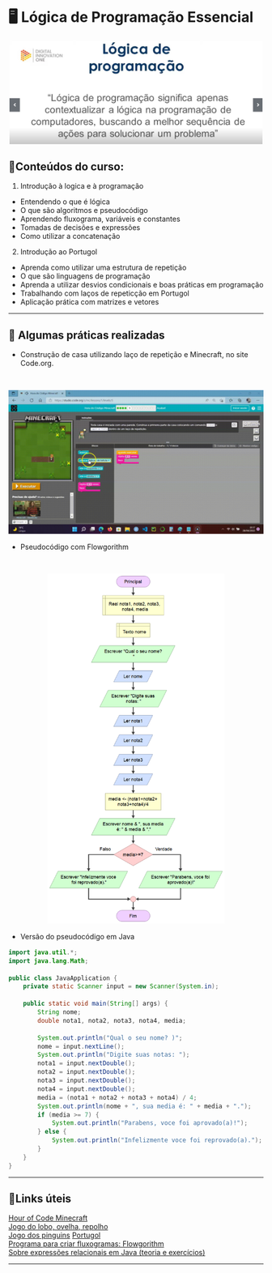 # 🖥️ Lógica de Programação Essencial  

<p align="center">
	<img src="https://github.com/rosacarla/GFT-start-woman-java/blob/main/003%20Logica-de-programacao-essencial/images/conceito-logica.jpg" width="500">
</p>

## 📑Conteúdos do curso:  

1) Introdução à logica e à programação
- Entendendo o que é lógica  
- O que são algoritmos e pseudocódigo  
- Aprendendo fluxograma, variáveis e constantes  
- Tomadas de decisões e expressões  
- Como utilizar a concatenação  
2) Introdução ao Portugol 
- Aprenda como utilizar uma estrutura de repetição  
- O que são linguagens de programação  
- Aprenda a utilizar desvios condicionais e boas práticas em
programação  
- Trabalhando com laços de repeticção em Portugol  
- Aplicação prática com matrizes e vetores

---

## 🧰 Algumas práticas realizadas  

- Construção de casa utilizando laço de repetição e Minecraft, no site Code.org.
</br>

<p align="center">
	<img src="https://github.com/rosacarla/GFT-start-woman-java/blob/main/003%20Logica-de-programacao-essencial/images/laco-de-repeticao-minecraft.gif" width="750">
</p>  

- Pseudocódigo com Flowgorithm
</br>

<p align="center">
	<img src="https://github.com/rosacarla/GFT-start-woman-java/blob/main/003%20Logica-de-programacao-essencial/images/flow-if-concatenate.png" width="350">
</p> 

- Versão do pseudocódigo em Java 

```java
import java.util.*;
import java.lang.Math;

public class JavaApplication {
    private static Scanner input = new Scanner(System.in);

    public static void main(String[] args) {
        String nome;
        double nota1, nota2, nota3, nota4, media;
                
        System.out.println("Qual o seu nome? )";
        nome = input.nextLine();
        System.out.println("Digite suas notas: ");
        nota1 = input.nextDouble();
        nota2 = input.nextDouble();
        nota3 = input.nextDouble();
        nota4 = input.nextDouble();
        media = (nota1 + nota2 + nota3 + nota4) / 4;
        System.out.println(nome + ", sua media é: " + media + ".");
        if (media >= 7) {
            System.out.println("Parabens, voce foi aprovado(a)!");
        } else {
            System.out.println("Infelizmente voce foi reprovado(a).");
        }
    }
}
```  


---

## 🔗Links úteis  

[Hour of Code Minecraft](https://studio.code.org/s/mc/stage/1/puzzle/1)  
[Jogo do lobo, ovelha, repolho](https://www.proprofs.com/games/wolf-sheep-and-cabbage/)  
[Jogo dos pinguins](https://rachacuca.com.br/jogos/pinguins-numa-fria/)
[Portugol](https://github.com/UNIVALI-LITE/Portugol-Studio/releases/)  
[Programa para criar fluxogramas: Flowgorithm](http://www.flowgorithm.org)  
[Sobre expressões relacionais em Java (teoria e exercícios)](https://runestone.academy/ns/books/published//Subgoals/WriteSelection/WorkedEx-1-WriteRelationalExpressions.html)  

---
